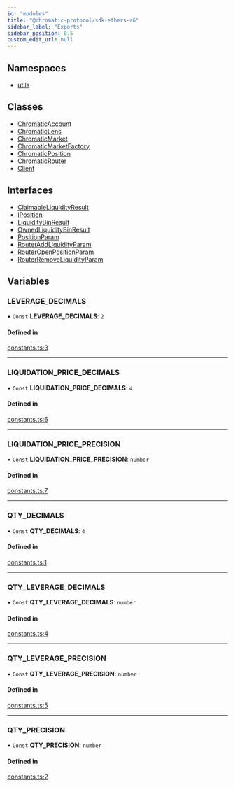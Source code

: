 ```yaml
---
id: "modules"
title: "@chromatic-protocol/sdk-ethers-v6"
sidebar_label: "Exports"
sidebar_position: 0.5
custom_edit_url: null
---
```


## Namespaces

- [utils](namespaces/utils.md)

## Classes

- [ChromaticAccount](classes/ChromaticAccount.md)
- [ChromaticLens](classes/ChromaticLens.md)
- [ChromaticMarket](classes/ChromaticMarket.md)
- [ChromaticMarketFactory](classes/ChromaticMarketFactory.md)
- [ChromaticPosition](classes/ChromaticPosition.md)
- [ChromaticRouter](classes/ChromaticRouter.md)
- [Client](classes/Client.md)

## Interfaces

- [ClaimableLiquidityResult](interfaces/ClaimableLiquidityResult.md)
- [IPosition](interfaces/IPosition.md)
- [LiquidityBinResult](interfaces/LiquidityBinResult.md)
- [OwnedLiquidityBinResult](interfaces/OwnedLiquidityBinResult.md)
- [PositionParam](interfaces/PositionParam.md)
- [RouterAddLiquidityParam](interfaces/RouterAddLiquidityParam.md)
- [RouterOpenPositionParam](interfaces/RouterOpenPositionParam.md)
- [RouterRemoveLiquidityParam](interfaces/RouterRemoveLiquidityParam.md)

## Variables

### LEVERAGE\_DECIMALS

• `Const` **LEVERAGE\_DECIMALS**: ``2``

#### Defined in

[constants.ts:3](https://github.com/chromatic-protocol/sdk/blob/66f4a8a/packages/sdk-ethers-v6/src/constants.ts#L3)

___

### LIQUIDATION\_PRICE\_DECIMALS

• `Const` **LIQUIDATION\_PRICE\_DECIMALS**: ``4``

#### Defined in

[constants.ts:6](https://github.com/chromatic-protocol/sdk/blob/66f4a8a/packages/sdk-ethers-v6/src/constants.ts#L6)

___

### LIQUIDATION\_PRICE\_PRECISION

• `Const` **LIQUIDATION\_PRICE\_PRECISION**: `number`

#### Defined in

[constants.ts:7](https://github.com/chromatic-protocol/sdk/blob/66f4a8a/packages/sdk-ethers-v6/src/constants.ts#L7)

___

### QTY\_DECIMALS

• `Const` **QTY\_DECIMALS**: ``4``

#### Defined in

[constants.ts:1](https://github.com/chromatic-protocol/sdk/blob/66f4a8a/packages/sdk-ethers-v6/src/constants.ts#L1)

___

### QTY\_LEVERAGE\_DECIMALS

• `Const` **QTY\_LEVERAGE\_DECIMALS**: `number`

#### Defined in

[constants.ts:4](https://github.com/chromatic-protocol/sdk/blob/66f4a8a/packages/sdk-ethers-v6/src/constants.ts#L4)

___

### QTY\_LEVERAGE\_PRECISION

• `Const` **QTY\_LEVERAGE\_PRECISION**: `number`

#### Defined in

[constants.ts:5](https://github.com/chromatic-protocol/sdk/blob/66f4a8a/packages/sdk-ethers-v6/src/constants.ts#L5)

___

### QTY\_PRECISION

• `Const` **QTY\_PRECISION**: `number`

#### Defined in

[constants.ts:2](https://github.com/chromatic-protocol/sdk/blob/66f4a8a/packages/sdk-ethers-v6/src/constants.ts#L2)
